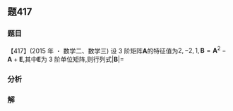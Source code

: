 ## 题417
### 题目
【417】(2015 年 ・ 数学二、数学三) 设 3 阶矩阵$\mathbf{A}$的特征值为$2, - 2,1,\mathbf{B} = {\mathbf{A}}^{2} - \mathbf{A} + \mathbf{E}$,其中$\mathbf{E}$为 3 阶单位矩阵,则行列式$| \mathbf{B}|  =$
### 分析

### 解
